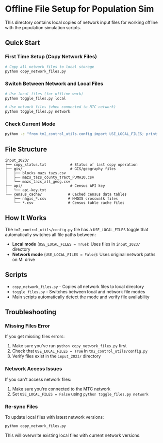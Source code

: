 # Offline File Setup for Population Sim

This directory contains local copies of network input files for working offline with the population simulation scripts.

## Quick Start

### First Time Setup (Copy Network Files)
```bash
# Copy all network files to local storage
python copy_network_files.py
```

### Switch Between Network and Local Files
```bash
# Use local files (for offline work)
python toggle_files.py local

# Use network files (when connected to MTC network)  
python toggle_files.py network
```

### Check Current Mode
```bash
python -c "from tm2_control_utils.config import USE_LOCAL_FILES; print(f'Using local files: {USE_LOCAL_FILES}')"
```

## File Structure

```
input_2023/
├── copy_status.txt           # Status of last copy operation
├── gis/                      # GIS/geography files
│   ├── blocks_mazs_tazs.csv
│   ├── mazs_tazs_county_tract_PUMA10.csv
│   └── mazs_tazs_all_geog.csv
├── api/                      # Census API key
│   └── api-key.txt
└── census_cache/            # Cached census data tables
    ├── nhgis_*.csv          # NHGIS crosswalk files
    └── *.csv                # Census table cache files
```

## How It Works

The `tm2_control_utils/config.py` file has a `USE_LOCAL_FILES` toggle that automatically switches all file paths between:

- **Local mode** (`USE_LOCAL_FILES = True`): Uses files in `input_2023/` directory
- **Network mode** (`USE_LOCAL_FILES = False`): Uses original network paths on M: drive

## Scripts

- `copy_network_files.py` - Copies all network files to local directory
- `toggle_files.py` - Switches between local and network file modes
- Main scripts automatically detect the mode and verify file availability

## Troubleshooting

### Missing Files Error
If you get missing files errors:
1. Make sure you've run `python copy_network_files.py` first
2. Check that `USE_LOCAL_FILES = True` in `tm2_control_utils/config.py`
3. Verify files exist in the `input_2023/` directory

### Network Access Issues
If you can't access network files:
1. Make sure you're connected to the MTC network
2. Set `USE_LOCAL_FILES = False` using `python toggle_files.py network`

### Re-sync Files
To update local files with latest network versions:
```bash
python copy_network_files.py
```

This will overwrite existing local files with current network versions.
